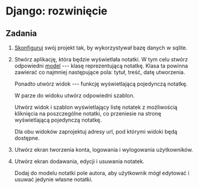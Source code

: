 Django: rozwinięcie
=============================

## Zadania

  1.  [Skonfiguruj](https://docs.djangoproject.com/en/1.9/ref/settings/#databases)
      swój projekt tak,
      by wykorzystywał bazę danych w sqlite.

  2.  Stwórz aplikację, która będzie
      wyświetlała notatki.
      W tym celu stwórz odpowiedni
      [model](https://docs.djangoproject.com/en/1.9/topics/db/models/)
      --- klasę reprezentującą notatkę.
      Klasa ta powinna zawierać co najmniej następujące pola:
      tytuł, treść, datę utworzenia.

      Ponadto utwórz widok ---
      funkcję wyświetlającą pojedynczą notatkę.

      W parze do widoku utwórz odpowiedni szablon.

      Utwórz widok i szablon wyświetlający
      listę notatek z możliwością
      kliknięcia na poszczególne notatki,
      co przeniesie na stronę
      wyświetlającą pojedynczą notatkę.

      Dla obu widoków zaprojektuj adresy url,
      pod którymi widoki będą dostępne.

  3.  Utwórz ekran tworzenia konta, logowania i wylogowania
      użytkowników.

  4.  Utwórz ekran dodawania, edycji i usuwania notatek.

      Dodaj do modelu notatki pole autora,
      aby użytkownik mógł edytować
      i usuwać jedynie własne notatki.
